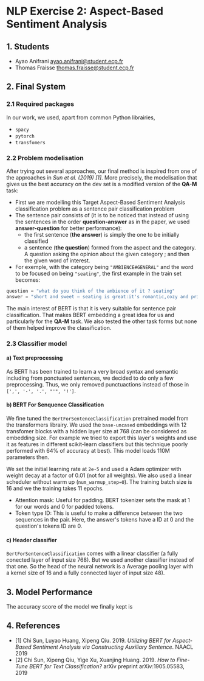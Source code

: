 # NLP Exercise 2: Aspect-Based Sentiment Analysis


## 1. Students

- Ayao Anifrani <ayao.anifrani@student.ecp.fr>
- Thomas Fraisse <thomas.fraisse@student.ecp.fr>

## 2. Final System

### 2.1 Required packages
	
In our work, we used, apart from common Python librairies,
-	`spacy`
- 	`pytorch`
-	`transfomers`

### 2.2 Problem modelisation
	
After trying out several approaches, our final method is inspired from one of the approaches in *Sun et al. (2019) [1]*. More precisely, the modelisation that gives us the best accuracy on the dev set is a modified version of the **QA-M** task:
- First we are modelling this Target Aspect-Based Sentiment Analysis classification problem as a sentence pair classification problem
- The sentence pair consists of (it is to be noticed that instead of using the sentences in the order **question-answer** as in the paper, we used **answer-question** for better performance): 
    - the first sentence (**the answer**) is simply the one to be initially classified
    - a sentence (**the question**) formed from the aspect and the category. A question asking the opinion about the given category ; and then the given word of interest.
- For exemple, with the category being `"AMBIENCE#GENERAL"` and the word to be focused on being `"seating"`, the first example in the train set becomes: 
```python
question = "what do you think of the ambience of it ? seating"
answer = "short and sweet – seating is great:it's romantic,cozy and private."
```

The main interest of BERT is that it is very suitable for sentence pair classification. That makes BERT embedding a great idea for us and particularly for the **QA-M** task. We also tested the other task forms but none of them helped improve the classification.

### 2.3 Classifier model

#### a) Text preprocessing

As BERT has been trained to learn a very broad syntax and semantic including from ponctuated sentences, we decided to do only a few preprocessing. Thus, we only removed punctuactions instead of those in `[',', '-', '.', "'", '!']`.

#### b) BERT For Senquence Classification

We fine tuned the `BertForSentenceClassification` pretrained model from the transformers librairy. We used the `base-uncased` embeddings with 12 transfomer blocks with a hidden layer size at 768 (can be considered as embedding size. For example we tried to export this layer's weights and use it as features in different scikit-learn classifiers but this technique poorly performed with 64% of accuracy at best). This model loads 110M parameters then.

We set the initial learning rate at `2e-5` and used a Adam optimizer with weight decay at a factor of 0.01 (not for all weights). We also used a linear scheduler without warm up (`num_warmup_step=0`). The training batch size is 16 and we the training takes 11 epochs.

- Attention mask: Useful for padding. BERT tokenizer sets the mask at 1 for our words and 0 for padded tokens.
- Token type ID: This is useful to make a difference between the two sequences in the pair. Here, the answer's tokens have a ID at 0 and the question's tokens ID are 0.

#### c) Header classifier
		
`BertForSentenceClassification` comes with a linear classifier (a fully conected layer of input size 768). But we used another classifier instead of that one. So the head of the neural network is a Average pooling layer with a kernel size of 16 and a fully connected layer of input size 48).

## 3. Model Performance
	
The accuracy score of the model we finally kept is

## 4. References

-	[1] Chi Sun, Luyao Huang, Xipeng Qiu. 2019. *Utilizing BERT for Aspect-Based Sentiment Analysis via Constructing Auxiliary Sentence*. NAACL 2019
-	[2] Chi Sun, Xipeng Qiu, Yige Xu, Xuanjing Huang. 2019. *How to Fine-Tune BERT for Text Classification?* arXiv preprint arXiv:1905.05583, 2019
